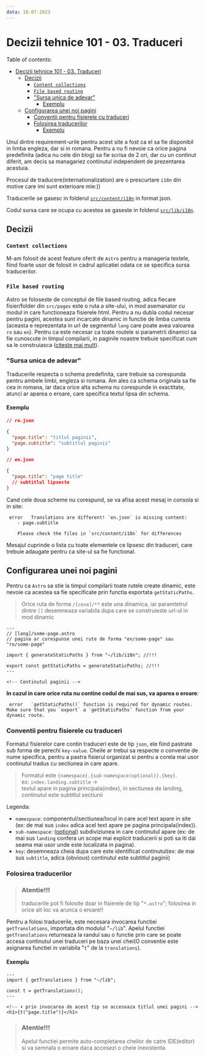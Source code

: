 ```yaml
---
data: 18-07-2023
---
```


# Decizii tehnice 101 - 03. Traduceri

Table of contents:

- [Decizii tehnice 101 - 03. Traduceri](#decizii-tehnice-101---03-traduceri)
  - [Decizii](#decizii)
    - [`Content collections`](#content-collections)
    - [`File based routing`](#file-based-routing)
    - ["Sursa unica de adevar"](#sursa-unica-de-adevar)
      - [Exemplu](#exemplu)
  - [Configurarea unei noi pagini](#configurarea-unei-noi-pagini)
    - [Conventii pentru fisierele cu traduceri](#conventii-pentru-fisierele-cu-traduceri)
    - [Folosirea traducerilor](#folosirea-traducerilor)
      - [Exemplu](#exemplu-1)

Unul dintre requirement-urile pentru acest site a fost ca el sa fie disponibil in limba engleza, dar si in romana. Pentru a nu fi nevoie ca orice pagina predefinita (adica nu cele din blog) sa fie scrisa de 2 ori, dar cu un continut diferit, am decis sa managariez continutul independent de prezentarea acestuia.

Procesul de traducere(internationalization) are o prescurtare `i18n` din motive care imi sunt exterioare mie:))

Traducerile se gasesc in folderul [`src/content/i18n`](../src/content/i18n/) in format json.

Codul sursa care se ocupa cu acestea se gaseste in folderul [`src/lib/i18n`](../src/lib/i18n/).

## Decizii

### `Content collections`

M-am folosit de acest feature oferit de `Astro` pentru a manageria textele, fiind foarte usor de folosit in cadrul aplicatiei odata ce se specifica sursa traducerilor.

### `File based routing`

Astro se foloseste de conceptul de file based routing, adica fiecare fisier/folder din `src/pages` este o ruta a site-ului, in mod asemanator cu modul in care functioneaza fisierele html. Pentru a nu dubla codul necesar pentru pagini, acestea sunt incarcate dinamic in functie de limba curenta (aceasta e reprezentata in url de segmentul `lang` care poate avea valoarea `ro` sau `en`). Pentru ca este necesar ca toate routele si parametrii dinamici sa fie cunoscute in timpul compilarii, in paginile noastre trebuie specificat cum sa le construiasca ([citeste mai mult](#configurarea-unei-noi-pagini)).

### "Sursa unica de adevar"

Traducerile respecta o schema predefinita, care trebuie sa corespunda pentru ambele limbi, engleza si romana. Am ales ca schema originala sa fie cea in romana, iar daca orice alta schema nu corespunde in exactitate, atunci ar aparea o eroare, care specifica textul lipsa din schema.

#### Exemplu

```json
// ro.json

{
  "page.title": "titlul paginii",
  "page.subtitle": "subtitlul paginii"
}
```

```json
// en.json

{
  "page.title": "page title"
  // subtitlul lipseste
}
```

Cand cele doua scheme nu corespund, se va afisa acest mesaj in consola si in site:

```
 error   Translations are different! `en.json` is missing content:
    - page.subtitle

    Please check the files in `src/content/i18n` for differences
```

Mesajul cuprinde o lista cu toate elementele ce lipsesc din traduceri, care trebuie adaugate pentru ca site-ul sa fie functional.

## Configurarea unei noi pagini

Pentru ca `Astro` sa stie la timpul compilarii toate rutele create dinamic, este nevoie ca acestea sa fie specificate prin functia exportata `getStaticPaths`.

> Orice ruta de forma `/[ceva]/**` este una dinamica, iar paramtetrul dintre `[]` desemneaza variabila dupa care se construieste url-ul in mod dinamic

```astro
---
// [lang]/some-page.astro
// pagina ar corespunse unei rute de forma "en/some-page" sau "ro/some-page"

import { generateStaticPaths } from "~/lib/i18n"; //!!!

export const getStaticPaths = generateStaticPaths; //!!!
---

<!-- Continutul paginii -->
```

**In cazul in care orice ruta nu contine codul de mai sus, va aparea o eroare**:

```
 error   `getStaticPaths()` function is required for dynamic routes. Make sure that you `export` a `getStaticPaths` function from your dynamic route.
```

### Conventii pentru fisierele cu traduceri

Formatul fisierelor care contin traduceri este de tip `json`, ele fiind pastrate sub forma de perechi `key-value`.
Cheile ar trebui sa respecte o conventie de nume specifica, pentru a pastra fisierul organizat si pentru a corela mai usor continutul tradus cu sectiunea in care apare.

> Formatul este `{namespace}.{sub-namespace(optional)}.{key}`.
> <br>
> ex: `index.landing.subtitle` ->
> <br> textul apare in pagina principala(index), in sectiunea de landing, continutul este subtitlul sectiunii

Legenda:

- `namespace`: componentul/sectiunea/locul in care acel text apare in site (ex: de mai sus `index` adica acel text apare pe pagina principala(index)).
- `sub-namespace`: (<u>optional</u>) subdiviziunea in care continutul apare (ex: de mai sus `landing` confera un scope mai explicit traducerii si poti sa iti dai seama mai usor unde este localizata in pagina).
- `key`: desemneaza cheia dupa care este identificat continutul(ex: de mai sus `subtitle`, adica (obvious) continutul este subtitlul paginii)

### Folosirea traducerilor

> ### Atentie!!!
>
> traducerile pot fi folosite doar in fisierele de tip "`*.astro`"; folosirea in orice alt loc va arunca o eroare!!

Pentru a folosi traducerile, este necesara invocarea functiei `getTranslations`, importata din modulul "`~/lib`". Apelul functiei `getTranslations` returneaza la randul sau o functie prin care se poate accesa continutul unei traduceri pe baza unei chei(O conventie este asignarea functiei in variabila "`t`" de la `translations`).

#### Exemplu

```astro
---
import { getTranslations } from "~/lib";

const t = getTranslations();
---

<!-- ⬇️ prin invocarea de acest tip se acceseaza titlul unei pagini -->
<h1>{t("page.title")}</h1>
```

> ### Atentie!!!
>
> Apelul functiei permite auto-completarea cheilor de catre IDE(editor) si va semnala o eroare daca accesezi o cheie inexistenta.
